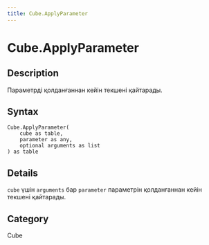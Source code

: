 ```yaml
---
title: Cube.ApplyParameter
---
```


# Cube.ApplyParameter


## Description

Параметрді қолданғаннан кейін текшені қайтарады.


## Syntax

```powerquery
Cube.ApplyParameter(
    cube as table,
    parameter as any,
    optional arguments as list
) as table
```


## Details

<code>cube</code> үшін <code>arguments</code> бар <code>parameter</code> параметрін қолданғаннан кейін текшені қайтарады.



## Category
Cube
